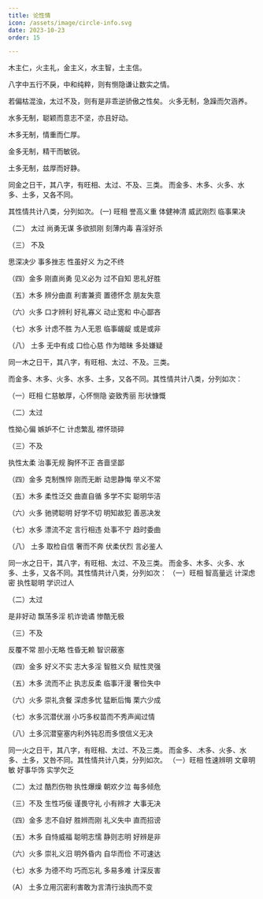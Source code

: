 ```yaml
---
title: 论性情
icon: /assets/image/circle-info.svg
date: 2023-10-23
order: 15

---
```


木主仁，火主礼，金主义，水主智，土主信。

八字中五行不戾，中和纯粹，则有恻隐谦让数实之情。

若偏枯混浊，太过不及，则有是非乖逆骄傲之性矣。
火多无制，急躁而欠涵养。

水多无制，聪颖而意志不坚，亦且好动。

木多无制，情重而仁厚。

金多无制，精干而敏锐。

土多无制，兹厚而好静。

同金之日干，其八字，有旺相、太过、不及、三类。
而金多、木多、火多、水多、土多，又各不同。

其性情共计八类，分列如次。
 (一)    旺相
誉高义重 体健神清 威武刚烈 临事果决

（二） 太过
尚勇无谋 多欲损刚 刻薄内毒 喜淫好杀

（三） 不及 

思深决少 事多挫志 性虽好义 为之不终

（四）金多 刚直尚勇 见义必为 过不自知 思礼好胜

（五）木多 辨分曲直 利害兼资 置德怀念 朋友失意

（六）火多 口才辨利 好礼寡义 动止宽和 中心鄙吝

（七）水多 计虑不胜 为人无恩 临事龌龊 或是或非

（八） 土多 无中有成 口俭心慈 作为暗昧 多处嫌疑

同一木之日干，其八字，有旺相、太过、不及。三类。

而金多、木多、火多、水多、土多，又各不同。其性情共计八类，分列如次：

（一）旺相
仁慈敏厚，心怀恻隐 姿致秀丽 形状慷慨

（二）太过 

性拗心偏 嫉妒不仁 计虑繁乱 襟怀琐碎

（三）不及 

执性太柔 治事无规 胸怀不正 吝啬坚鄙

（四）金多 克制憔悴 刚而无断 动思静悔 举义不常

（五）木多 柔性泛交 曲直自循 多学不实 聪明华洁

（六）火多 驰骋聪明 好学不切 明知故犯 善恶决发

（七）水多 漂流不定 言行相违 处事不宁 趋时委曲

（八） 土多 取检自信 奢而不奔 伏柔伏烈 言必鉴人

同一水之日干，其八字，有旺相、太过、不及三类。
而金多、木多、火多、水多、土多，又各不同。其性情共计八类，分列如次：
（一）旺相
智高量远 计深虑密 执性聪明 学识过人

（二）太过 

是非好动 飘荡多淫 机诈诡谲 惨酷无极

（三）不及 

反覆不常 胆小无略 性昏无赖 智识蔽塞

（四）金多 好义不实 志大多淫 智胜义负 赋性灵强

（五）木多 流而不止 执志反柔 临事汗漫 奢俭失中

（六）火多 崇礼贪餐 深虑多忧 猛断后悔 栗六少成

（七）水多沉潜伏溺 小巧多权苗而不秀声闻过情

（八）土多沉潜窒塞内利外钝忍而多恨信义无决

同一火之日干，其八字，有旺相、太过、不及三类。
而金多、.木多、火多、水多、土多，又咎不同。其性情共计八类，分列如次。
（一）旺相
性速辨明 文章明敏 好事华饰 实学欠乏

（二）太过
酷烈伤物 执性爆燥 朝欢夕泣 每多倾危

（三）不及
生性巧佞 谨畏守礼 小有辨才 大事无决

（四）金多 志不自好 胜辨而刚 礼义失中 直而招谤

（五）木多 自恃威福 聪明志懦 静则志明 好辨是非

（六）火多 崇礼义汨 明外昏内 自华而俭 不可速达

（七）水多 为德不均 巧而忘礼 多易多难 计深反害

（A） 土多立用沉密利害敢为言清行浊执而不变
